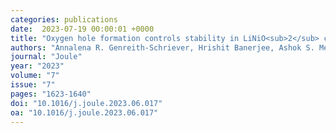 ```yaml
---
categories: publications
date:  2023-07-19 00:00:01 +0000
title: "Oxygen hole formation controls stability in LiNiO<sub>2</sub> cathodes"
authors: "Annalena R. Genreith-Schriever, Hrishit Banerjee, Ashok S. Menon, Euan N. Bassey, Louis F.J. Piper, Clare P. Grey, Andrew J. Morris"
journal: "Joule"
year: "2023"
volume: "7"
issue: "7"
pages: "1623-1640"
doi: "10.1016/j.joule.2023.06.017"
oa: "10.1016/j.joule.2023.06.017"
---
```

